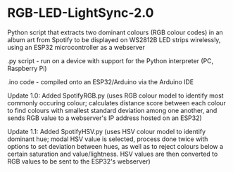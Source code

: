# RGB-LED-LightSync-2.0
Python script that extracts two dominant colours (RGB colour codes) in an album art from Spotify to be displayed on WS2812B LED strips wirelessly, using an ESP32 microcontroller as a webserver


.py script - run on a device with support for the Python interpreter (PC, Raspberry Pi)

.ino code  - compiled onto an ESP32/Arduino via the Arduino IDE

Update 1.0: Added SpotifyRGB.py (uses RGB colour model to identify most commonly occuring colour; calculates distance score between each colour to find colours with smallest standard deviation among one another, and sends RGB value to a webserver's IP address hosted on an ESP32)

Update 1.1: Added SpotifyHSV.py (uses HSV colour model to identify dominant hue; modal HSV value is selected, process done twice with options to set deviation between hues, as well as to reject colours below a certain saturation and value/lightness. HSV values are then converted to RGB values to be sent to the ESP32's webserver)

